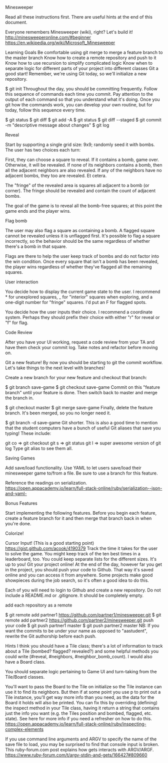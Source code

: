 


Minesweeper

Read all these instructions first. 
There are useful hints at the end of this document.

Everyone remembers Minesweeper (wiki), right? Let's build it!
http://minesweeperonline.com/#beginner
https://en.wikipedia.org/wiki/Microsoft_Minesweeper

Learning Goals
Be comfortable using git merge to merge a feature branch to the master branch
Know how to create a remote repository and push to it
Know how to use recursion to simplify complicated logic
Know when to separate logic for different 
parts of your project into different classes
Git a good start!
Remember, we're using Git today, so we'll initialize a new repository.

$ git init
Throughout the day, you should be committing frequently. Follow this sequence of 
commands each time you commit. Pay attention to the output of each command so 
that you understand what it's doing. Once you git how the commands work, you can 
develop your own routine, but for today, follow this sequence every time.

$ git status
$ git diff
$ git add -A
$ git status
$ git diff --staged
$ git commit -m "descriptive message about changes"
$ git log

Reveal

Start by supporting a single grid size: 9x9; randomly seed it with bombs. 
The user has two choices each turn:

First, they can choose a square to reveal. If it contains a bomb, game over. 
Otherwise, it will be revealed. If none of its neighbors contains a bomb, 
then all the adjacent neighbors are also revealed. If any of the neighbors have 
no adjacent bombs, they too are revealed. Et cetera.

The "fringe" of the revealed area is squares all adjacent to a bomb (or corner). 
The fringe should be revealed and contain the count of adjacent bombs.

The goal of the game is to reveal all the bomb-free squares; 
at this point the game ends and the player wins.

Flag bomb

The user may also flag a square as containing a bomb. 
A flagged square cannot be revealed unless it is unflagged first. 
It's possible to flag a square incorrectly, so the behavior should be the 
same regardless of whether there's a bomb in that square.

Flags are there to help the user keep track of bombs and do not factor into the 
win condition. Once every square that isn't a bomb has been revealed, the player 
wins regardless of whether they've flagged all the remaining squares.

User interaction

You decide how to display the current game state to the user. I recommend * for 
unexplored squares, _ for "interior" squares when exploring, and a one-digit 
number for "fringe" squares. I'd put an F for flagged spots.

You decide how the user inputs their choice. I recommend a coordinate system. 
Perhaps they should prefix their choice with either "r" for reveal or "f" for flag.

Code Review

After you have your UI working, request a code review from your TA and have them 
check your commit log. Take notes and refactor before moving on.

Git a new feature!
By now you should be starting to git the commit workflow. 
Let's take things to the next level with branches!

Create a new branch for your new feature and checkout that branch:

$ git branch save-game
$ git checkout save-game
Commit on this "feature branch" until your feature is done. 
Then switch back to master and merge the branch in.

$ git checkout master
$ git merge save-game
Finally, delete the feature branch. It's been merged, so you no longer need it.

$ git branch -d save-game
Git shorter.
This is also a good time to mention that the student computers have a bunch of 
useful Git aliases that save you typing! These include:

git co => git checkout
git s => git status
git l => super awesome version of git log
Type git alias to see them all.

Saving Games

Add save/load functionality. Use YAML to let users save/load their minesweeper 
game to/from a file. Be sure to use a branch for this feature.

Reference the readings on serialization.
https://open.appacademy.io/learn/full-stack-online/ruby/serialization--json-and-yaml-

Bonus Features

Start implementing the following features. Before you begin each feature, 
create a feature branch for it and then merge that branch back in when you're done.

Colorize!

Cursor Input! (This is a good starting point)
https://gist.github.com/acook/4190379
Track the time it takes for the user to solve the game. 
You might keep track of the ten best times in a leaderboard, too. 
You could keep separate lists for the different sizes. It's up to you!
Git your project online!
At the end of the day, however far you get in the project, you should push your 
code to Github. That way it's saved online and you can access it from anywhere. 
Some projects make good showpieces during the job search, 
so it's often a good idea to do this.

Each of you will need to login to Github and create a new repository. 
Do not include a README.md or .gitignore. It should be completely empty.

add each repository as a remote

$ git remote add partner1 https://github.com/partner1/minesweeper.git
$ git remote add partner2 https://github.com/partner2/minesweeper.git
push your code
$ git push partner1 master
$ git push partner2 master
NB: If you want the commits to be under your name as opposed to "aastudent", 
    rewrite the Git authorship before each push.

Hints
I think you should have a Tile class; there's a lot of information to track 
about a Tile (bombed? flagged? revealed?) and some helpful methods you could 
write (#reveal, #neighbors, #neighbor_bomb_count). 
I would also have a Board class.

You should separate logic pertaining to Game UI and 
turn-taking from the Tile/Board classes.

You'll want to pass the Board to the Tile on initialize so the Tile instance can 
use it to find its neighbors. But then if at some point you use p to print out a 
Tile instance, you'll get way more info than you need, as the data for the Board 
it holds will also be printed. You can fix this by overriding (defining) the 
inspect method in your Tile class, having it return a string that contains just 
the info you want (e.g. the Tiles position and bombed, flagged, etc. state). 
See here for more info if you need a refresher on how to do this.
https://open.appacademy.io/learn/full-stack-online/ruby/inspecting-complex-elements

If you use command line arguments and ARGV to specify the name of the save file 
to load, you may be surprised to find that console input is broken. 
This ruby-forum.com post explains how gets interacts with ARGV/ARGF.
https://www.ruby-forum.com/t/argv-stdin-and-gets/166427#809660